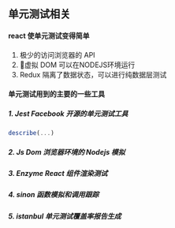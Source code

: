 ## 单元测试相关

#### react 使单元测试变得简单

1. 极少的访问浏览器的 API
2. 虚拟 DOM 可以在NODEJS环境运行
3. Redux 隔离了数据状态，可以进行纯数据层测试

#### 单元测试用到的主要的一些工具

##### 1. Jest Facebook 开源的单元测试工具

```js
describe(...)
```

##### 2. Js Dom  浏览器环境的 Nodejs 模拟

##### 3. Enzyme React 组件渲染测试

##### 4. sinon 函数模拟和调用跟踪

##### 5. istanbul 单元测试覆盖率报告生成